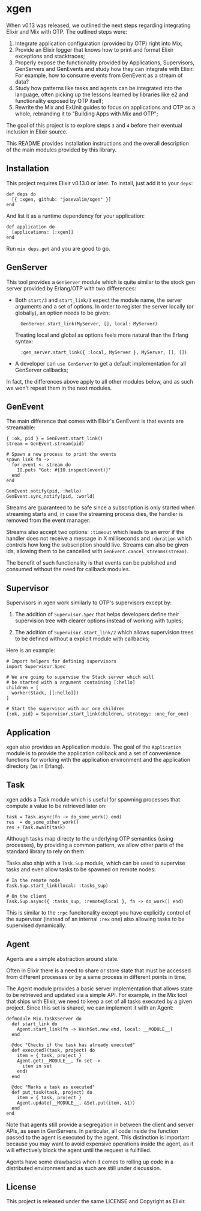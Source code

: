 # xgen

When v0.13 was released, we outlined the next steps regarding integrating Elixir and Mix with OTP. The outlined steps were:

1. Integrate application configuration (provided by OTP) right into Mix;
2. Provide an Elixir logger that knows how to print and format Elixir exceptions and stacktraces;
3. Properly expose the functionality provided by Applications, Supervisors, GenServers and GenEvents and study how they can integrate with Elixir. For example, how to consume events from GenEvent as a stream of data?
4. Study how patterns like tasks and agents can be integrated into the language, often picking up the lessons learned by libraries like e2 and functionality exposed by OTP itself;
5. Rewrite the Mix and ExUnit guides to focus on applications and OTP as a whole, rebranding it to "Building Apps with Mix and OTP";

The goal of this project is to explore steps `3` and `4` before their eventual inclusion in Elixir source.

This README provides installation instructions and the overall description of the main modules provided by this library.

## Installation

This project requires Elixir v0.13.0 or later. To install, just add it to your `deps`:

    def deps do
      [{ :xgen, github: "josevalim/xgen" }]
    end

And list it as a runtime dependency for your application:

    def application do
      [applications: [:xgen]]
    end

Run `mix deps.get` and you are good to go.

## GenServer

This tool provides a `GenServer` module which is quite similar to the stock gen server provided by Erlang/OTP with two differences:

* Both `start/3` and `start_link/3` expect the module name, the server arguments and a set of options. In order to register the server locally (or globally), an option needs to be given:

        GenServer.start_link(MyServer, [], local: MyServer)

   Treating local and global as options feels more natural than the Erlang syntax:

        :gen_server.start_link({ :local, MyServer }, MyServer, [], [])

* A developer can `use GenServer` to get a default implementation for all GenServer callbacks;

In fact, the differences above apply to all other modules below, and as such we won't repeat them in the next modules.

## GenEvent

The main difference that comes with Elixir's GenEvent is that events are streamable:

    { :ok, pid } = GenEvent.start_link()
    stream = GenEvent.stream(pid)

    # Spawn a new process to print the events
    spawn_link fn ->
      for event <- stream do
        IO.puts "Got: #{IO.inspect(event)}"
      end
    end

    GenEvent.notify(pid, :hello)
    GenEvent.sync_notify(pid, :world)

Streams are guaranteed to be safe since a subscription is only started when streaming starts and, in case the streaming process dies, the handler is removed from the event manager.

Streams also accept two options: `:timeout` which leads to an error if the handler does not receive a message in X milliseconds and `:duration` which controls how long the subscription should live. Streams can also be given ids, allowing them to be cancelled with `GenEvent.cancel_streams(stream)`.

The benefit of such functionality is that events can be published and consumed without the need for callback modules.

## Supervisor

Supervisors in xgen work similarly to OTP's supervisors except by:

1. The addition of `Supervisor.Spec` that helps developers define their supervision tree with clearer options instead of working with tuples;

2. The addition of `Supervisor.start_link/2` which allows supervision trees to be defined without a explicit module with callbacks;

Here is an example:

    # Import helpers for defining supervisors
    import Supervisor.Spec

    # We are going to supervise the Stack server which will
    # be started with a argument containing [:hello]
    children = [
      worker(Stack, [[:hello]])
    ]

    # Start the supervisor with our one children
    {:ok, pid} = Supervisor.start_link(children, strategy: :one_for_one)

## Application

xgen also provides an Application module. The goal of the `Application` module is to provide the application callback and a set of convenience functions for working with the application environment and the application directory (as in Erlang).

## Task

xgen adds a Task module which is useful for spawning processes that compute a value to be retrieved later on:

    task = Task.async(fn -> do_some_work() end)
    res  = do_some_other_work()
    res + Task.await(task)

Although tasks map directy to the underlying OTP semantics (using processes), by providing a common pattern, we allow other parts of the standard library to rely on them.

Tasks also ship with a `Task.Sup` module, which can be used to supervise tasks and even allow tasks to be spawned on remote nodes:

    # In the remote node
    Task.Sup.start_link(local: :tasks_sup)

    # On the client
    Task.Sup.async({ :tasks_sup, :remote@local }, fn -> do_work() end)

This is similar to the `:rpc` funcitonality except you have explicitly control of the supervisor (instead of an internal `:rex` one) also allowing tasks to be supervised dynamically.

## Agent

Agents are a simple abstraction around state.

Often in Elixir there is a need to share or store state that must be accessed from different processes or by a same process in different points in time.

The Agent module provides a basic server implementation that allows state to be retrieved and updated via a simple API. For example, in the Mix tool that ships with Elixir, we need to keep a set of all tasks executed by a given project. Since this set is shared, we can implement it with an Agent:

    defmodule Mix.TasksServer do
      def start_link do
        Agent.start_link(fn -> HashSet.new end, local: __MODULE__)
      end

      @doc "Checks if the task has already executed"
      def executed?(task, project) do
        item = { task, project }
        Agent.get(__MODULE__, fn set ->
          item in set
        end)
      end

      @doc "Marks a task as executed"
      def put_task(task, project) do
        item = { task, project }
        Agent.update(__MODULE__, &Set.put(item, &1))
      end
    end

Note that agents still provide a segregation in between the client and server APIs, as seen in GenServers. In particular, all code inside the function passed to the agent is executed by the agent. This distinction is important because you may want to avoid expensive operations inside the agent, as it will effectively block the agent until the request is fullfilled.

Agents have some drawbacks when it comes to rolling up code in a distributed environment and as such are still under discussion.

## License

This project is released under the same LICENSE and Copyright as Elixir.
